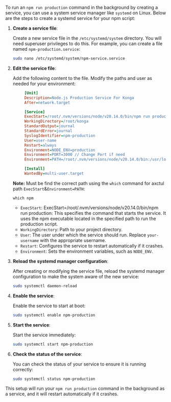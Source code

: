 To run an `npm run production` command in the background by creating a service, you can use a system service manager like `systemd` on Linux. Below are the steps to create a systemd service for your npm script:

1. **Create a service file**:
   
   Create a new service file in the `/etc/systemd/system` directory. You will need superuser privileges to do this. For example, you can create a file named `npm-production.service`:

   ```bash
   sudo nano /etc/systemd/system/npm-service.service
   ```

2. **Edit the service file**:

   Add the following content to the file. Modify the paths and user as needed for your environment:

   ```ini
        [Unit]
        Description=Node.js Production Service For Konga
        After=network.target

        [Service]
        ExecStart=/root/.nvm/versions/node/v20.14.0/bin/npm run production
        WorkingDirectory=/root/konga
        StandardOutput=journal
        StandardError=journal
        SyslogIdentifier=npm-production
        User=user-name
        Restart=always
        Environment=NODE_ENV=production
        Environment=PORT=3000 // Change Port if need
        Environment=PATH=/root/.nvm/versions/node/v20.14.0/bin:/usr/local/sbin:/usr/local/bin:/usr/sbin:/usr/bin:/sbin:/bin

        [Install]
        WantedBy=multi-user.target

   ```

   **Note:** Must be find the correct path using the `which` command for axctul path `ExecStart`&`Environment=PATH`:
   ```
   which npm
   ```

   - `ExecStart`: ExecStart=/root/.nvm/versions/node/v20.14.0/bin/npm run production: This specifies the command that starts the service. It uses the npm executable located in the specified path to run the production script.
   - `WorkingDirectory`: Path to your project directory.
   - `User`: The user under which the service should run. Replace `your-username` with the appropriate username.
   - `Restart`: Configures the service to restart automatically if it crashes.
   - `Environment`: Sets the environment variables, such as `NODE_ENV`.

3. **Reload the systemd manager configuration**:

   After creating or modifying the service file, reload the systemd manager configuration to make the system aware of the new service:

   ```bash
   sudo systemctl daemon-reload
   ```

4. **Enable the service**:

   Enable the service to start at boot:

   ```bash
   sudo systemctl enable npm-production
   ```

5. **Start the service**:

   Start the service immediately:

   ```bash
   sudo systemctl start npm-production
   ```

6. **Check the status of the service**:

   You can check the status of your service to ensure it is running correctly:

   ```bash
   sudo systemctl status npm-production
   ```

This setup will run your `npm run production` command in the background as a service, and it will restart automatically if it crashes.